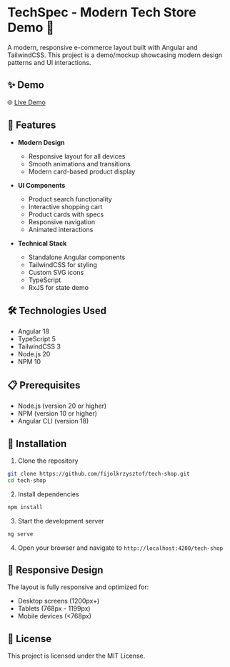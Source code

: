 # TechSpec - Modern Tech Store Demo 🚀

A modern, responsive e-commerce layout built with Angular and TailwindCSS. This project is a demo/mockup showcasing modern design patterns and UI interactions.

## ✨ Demo

🌐 [Live Demo](https://fijolkrzysztof.github.io/tech-shop/)

## 🌟 Features

- **Modern Design**
  - Responsive layout for all devices
  - Smooth animations and transitions
  - Modern card-based product display

- **UI Components**
  - Product search functionality
  - Interactive shopping cart
  - Product cards with specs
  - Responsive navigation
  - Animated interactions

- **Technical Stack**
  - Standalone Angular components
  - TailwindCSS for styling
  - Custom SVG icons
  - TypeScript
  - RxJS for state demo

## 🛠️ Technologies Used

- Angular 18
- TypeScript 5
- TailwindCSS 3
- Node.js 20
- NPM 10

## 📋 Prerequisites

- Node.js (version 20 or higher)
- NPM (version 10 or higher)
- Angular CLI (version 18)

## 🚀 Installation

1. Clone the repository
```bash
git clone https://github.com/fijolkrzysztof/tech-shop.git
cd tech-shop
```

2. Install dependencies
```bash
npm install
```

3. Start the development server
```bash
ng serve
```

4. Open your browser and navigate to `http://localhost:4200/tech-shop`

## 📱 Responsive Design

The layout is fully responsive and optimized for:
- Desktop screens (1200px+)
- Tablets (768px - 1199px)
- Mobile devices (<768px)

## 📝 License

This project is licensed under the MIT License.
